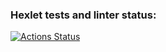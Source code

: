 ### Hexlet tests and linter status:
[![Actions Status](https://github.com/TVampire/frontend-project-44/workflows/hexlet-check/badge.svg)](https://github.com/TVampire/frontend-project-44/actions)